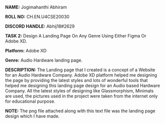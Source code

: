 **NAME:**          Jogimahanthi Abhiram

**ROLL NO:**        CH.EN.U4CSE20030

**DISCORD HANDLE:** Abhij18#2629


**TASK 2:**         Design A Landing Page On Any Genre Using Either Figma Or Adobe XD.


**Platform:**       Adobe XD


**Genre:**          Audio Hardware landing page.


**DESCRIPTION:**    The Landing page that I created is a concept of a Website for an Audio Hardware Company. Adobe XD platform helped me designing the page by providing the latest styles and lots of wonderful tools that helped me designing this landing page design for an Audio based Hardware Company. All the latest styles of designing like Glassmorphism, Minimals are used, the pictures used in the project were taken from the internet only for educational purpose. 


**NOTE:**           The png file attached along with this text file was the landing page design which I have made. 

